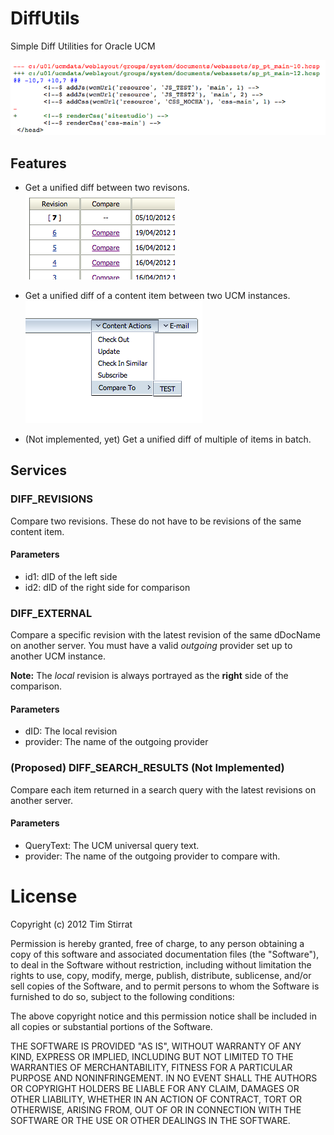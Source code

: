 DiffUtils
=========

Simple Diff Utilities for Oracle UCM

![Unified Diff Example](https://github.com/tstirrat/ucm-DiffUtils/raw/master/readme/images/diff_example.png "Unified Diff Example")

Features
--------

- Get a unified diff between two revisons.
  ![Comparing Revisions](https://github.com/tstirrat/ucm-DiffUtils/raw/master/readme/images/docinfo_compare_rev.png "Comparing Revisions")

- Get a unified diff of a content item between two UCM instances.
  ![Comparing To External Server](https://github.com/tstirrat/ucm-DiffUtils/raw/master/readme/images/docinfo_compare_ext.png "Comparing To External Server")

- (Not implemented, yet) Get a unified diff of multiple of items in batch.

Services
--------

### DIFF_REVISIONS

Compare two revisions. These do not have to be revisions of the same content item.

#### Parameters
- id1: dID of the left side
- id2: dID of the right side for comparison

### DIFF_EXTERNAL

Compare a specific revision with the latest revision of the same dDocName on another server. You must 
have a valid *outgoing* provider set up to another UCM instance.

**Note:** The *local* revision is always portrayed as the **right** side of the comparison.

#### Parameters
- dID: The local revision
- provider: The name of the outgoing provider

### (Proposed) DIFF_SEARCH_RESULTS (Not Implemented)

Compare each item returned in a search query with the latest revisions on another server.

#### Parameters
- QueryText: The UCM universal query text.
- provider: The name of the outgoing provider to compare with.

License
=======

Copyright (c) 2012 Tim Stirrat

Permission is hereby granted, free of charge, to any person obtaining a copy of this software and associated documentation files (the "Software"), to deal in the Software without restriction, including without limitation the rights to use, copy, modify, merge, publish, distribute, sublicense, and/or sell copies of the Software, and to permit persons to whom the Software is furnished to do so, subject to the following conditions:

The above copyright notice and this permission notice shall be included in all copies or substantial portions of the Software.

THE SOFTWARE IS PROVIDED "AS IS", WITHOUT WARRANTY OF ANY KIND, EXPRESS OR IMPLIED, INCLUDING BUT NOT LIMITED TO THE WARRANTIES OF MERCHANTABILITY, FITNESS FOR A PARTICULAR PURPOSE AND NONINFRINGEMENT. IN NO EVENT SHALL THE AUTHORS OR COPYRIGHT HOLDERS BE LIABLE FOR ANY CLAIM, DAMAGES OR OTHER LIABILITY, WHETHER IN AN ACTION OF CONTRACT, TORT OR OTHERWISE, ARISING FROM, OUT OF OR IN CONNECTION WITH THE SOFTWARE OR THE USE OR OTHER DEALINGS IN THE SOFTWARE.